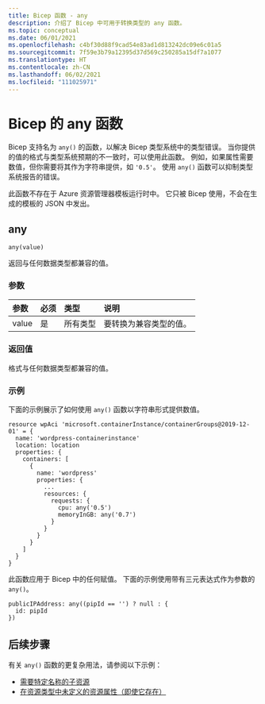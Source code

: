```yaml
---
title: Bicep 函数 - any
description: 介绍了 Bicep 中可用于转换类型的 any 函数。
ms.topic: conceptual
ms.date: 06/01/2021
ms.openlocfilehash: c4bf30d88f9cad54e83ad1d813242dc09e6c01a5
ms.sourcegitcommit: 7f59e3b79a12395d37d569c250285a15df7a1077
ms.translationtype: HT
ms.contentlocale: zh-CN
ms.lasthandoff: 06/02/2021
ms.locfileid: "111025971"
---
```

# <a name="any-function-for-bicep"></a>Bicep 的 any 函数

Bicep 支持名为 `any()` 的函数，以解决 Bicep 类型系统中的类型错误。 当你提供的值的格式与类型系统预期的不一致时，可以使用此函数。 例如，如果属性需要数值，但你需要将其作为字符串提供，如 `'0.5'`。 使用 `any()` 函数可以抑制类型系统报告的错误。

此函数不存在于 Azure 资源管理器模板运行时中。 它只被 Bicep 使用，不会在生成的模板的 JSON 中发出。

## <a name="any"></a>any

`any(value)`

返回与任何数据类型都兼容的值。

### <a name="parameters"></a>参数

| 参数 | 必须 | 类型 | 说明 |
|:--- |:--- |:--- |:--- |
| value | 是 | 所有类型 | 要转换为兼容类型的值。 |

### <a name="return-value"></a>返回值

格式与任何数据类型都兼容的值。

### <a name="examples"></a>示例

下面的示例展示了如何使用 `any()` 函数以字符串形式提供数值。

```bicep
resource wpAci 'microsoft.containerInstance/containerGroups@2019-12-01' = {
  name: 'wordpress-containerinstance'
  location: location
  properties: {
    containers: [
      {
        name: 'wordpress'
        properties: {
          ...
          resources: {
            requests: {
              cpu: any('0.5')
              memoryInGB: any('0.7')
            }
          }
        }
      }
    ]
  }
}
```

此函数应用于 Bicep 中的任何赋值。 下面的示例使用带有三元表达式作为参数的 `any()`。

```bicep
publicIPAddress: any((pipId == '') ? null : {
  id: pipId
})
```

## <a name="next-steps"></a>后续步骤

有关 `any()` 函数的更复杂用法，请参阅以下示例：

* [需要特定名称的子资源](https://github.com/Azure/bicep/blob/main/docs/examples/201/api-management-create-all-resources/main.bicep#L246)
* [在资源类型中未定义的资源属性（即使它存在）](https://github.com/Azure/bicep/blob/main/docs/examples/201/log-analytics-with-solutions-and-diagnostics/main.bicep#L26)

